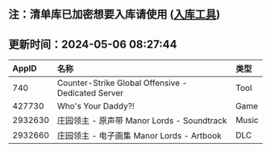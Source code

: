 ## 注：清单库已加密想要入库请使用 ([入库工具](https://github.com/BlankTMing/ManifestAutoUpdate/releases))

## 更新时间：2024-05-06 08:27:44
| AppID | 名称 | 类型  |
| :-------------------- | :----------------------------- | :----------- |
| 740 | Counter-Strike Global Offensive - Dedicated Server| Tool |
| 427730 | Who's Your Daddy?!| Game |
| 2932630 | 庄园领主 - 原声带 Manor Lords - Soundtrack| Music |
| 2932660 | 庄园领主 - 电子画集 Manor Lords - Artbook| DLC |
